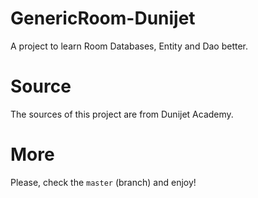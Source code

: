 # GenericRoom-Dunijet
A project to learn Room Databases, Entity and Dao better.

# Source
The sources of this project are from Dunijet Academy.

# More
Please, check the `master` (branch) and enjoy!
